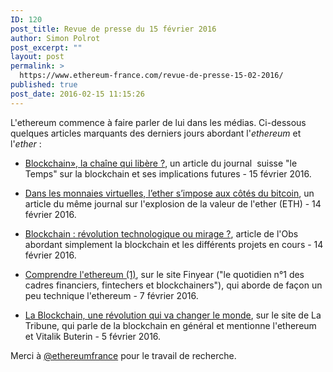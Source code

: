 ```yaml
---
ID: 120
post_title: Revue de presse du 15 février 2016
author: Simon Polrot
post_excerpt: ""
layout: post
permalink: >
  https://www.ethereum-france.com/revue-de-presse-15-02-2016/
published: true
post_date: 2016-02-15 11:15:26
---
```

L'ethereum commence à faire parler de lui dans les médias. Ci-dessous quelques articles marquants des derniers jours abordant l'<em>ethereum</em> et l'<em>ether</em> :
<ul>
	<li><a href="http://www.letemps.ch/societe/2016/02/15/blockchain-chaine-libere">Blockchain», la chaîne qui libère ?</a>, un article du journal  suisse "le Temps" sur la blockchain et ses implications futures - 15 février 2016.</li>
</ul>
<ul>
	<li><a href="https://www.letemps.ch/economie/2016/02/15/monnaies-virtuelles-ether-s-impose-aux-cotes-bitcoin">Dans les monnaies virtuelles, l’ether s’impose aux côtés du bitcoin</a>, un article du même journal sur l'explosion de la valeur de l'ether (ETH) - 14 février 2016.</li>
</ul>
<ul>
	<li><a href="http://tempsreel.nouvelobs.com/economie/20160212.OBS4574/blockchain-revolution-technologique-ou-mirage.html">Blockchain : révolution technologique ou mirage ?</a>, article de l'Obs abordant simplement la blockchain et les différents projets en cours - 14 février 2016.</li>
</ul>
<ul>
	<li><a href="http://www.finyear.com/Comprendre-Ethereum-1_a35317.html">Comprendre l'ethereum (1)</a>, sur le site Finyear ("le quotidien n°1 des cadres financiers, fintechers et blockchainers"), qui aborde de façon un peu technique l'ethereum - 7 février 2016.</li>
</ul>
<ul>
	<li><a href="http://www.latribune.fr/opinions/tribunes/la-blockchain-une-revolution-qui-va-changer-le-monde-547576.html">La Blockchain, une révolution qui va changer le monde</a>, sur le site de La Tribune, qui parle de la blockchain en général et mentionne l'ethereum et Vitalik Buterin - 5 février 2016.</li>
</ul>
Merci à <a href="https://twitter.com/ETHEREUMFRANCE">@ethereumfrance</a> pour le travail de recherche.